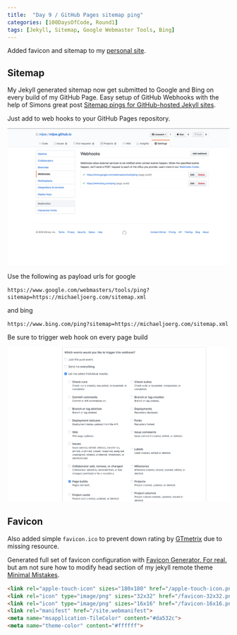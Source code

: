 ```yaml
---
title:  "Day 9 / GitHub Pages sitemap ping"
categories: [100DaysOfCode, Round1]
tags: [Jekyll, Sitemap, Google Webmaster Tools, Bing]
---
```


Added favicon and sitemap to my [personal site](https://michaeljoerg.com).

## Sitemap

My Jekyll generated sitemap now get submitted to Google and Bing on every build of my GitHub Page. Easy setup of GitHub Webhooks with the help of Simons great post [Sitemap pings for GitHub-hosted Jekyll sites](https://simonduff.net/sitemap_ping_with_github_hosted_jekyll_sites/).

Just add to web hooks to your GitHub Pages repository.

![GitHub WebHooks](/assets/images/2019/02/GitHub_WebHooks.png)

Use the following as payload urls for google

```
https://www.google.com/webmasters/tools/ping?sitemap=https://michaeljoerg.com/sitemap.xml
```

and bing

```
https://www.bing.com/ping?sitemap=https://michaeljoerg.com/sitemap.xml
```

Be sure to trigger web hook on every page build

![Trigger on page build](/assets/images/2019/02/GitHub_WebHooks_Trigger_PageBuilds.png)

## Favicon

Also added simple `favicon.ico` to prevent down rating by [GTmetrix](https://gtmetrix.com) due to missing resource.

Generated full set of favicon configuration with [Favicon Generator. For real.](https://realfavicongenerator.net/) but am not sure how to modify head section of my jekyll remote theme [Minimal Mistakes](https://mmistakes.github.io/minimal-mistakes/).

```html
<link rel="apple-touch-icon" sizes="180x180" href="/apple-touch-icon.png">
<link rel="icon" type="image/png" sizes="32x32" href="/favicon-32x32.png">
<link rel="icon" type="image/png" sizes="16x16" href="/favicon-16x16.png">
<link rel="manifest" href="/site.webmanifest">
<meta name="msapplication-TileColor" content="#da532c">
<meta name="theme-color" content="#ffffff">
```